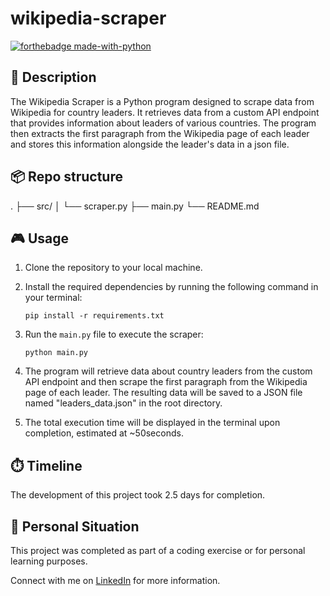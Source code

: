 # wikipedia-scraper

[![forthebadge made-with-python](https://ForTheBadge.com/images/badges/made-with-python.svg)](https://www.python.org/)

## 📒 Description

The Wikipedia Scraper is a Python program designed to scrape data from Wikipedia for country leaders. It retrieves data from a custom API endpoint that provides information about leaders of various countries. The program then extracts the first paragraph from the Wikipedia page of each leader and stores this information alongside the leader's data in a json file.

## 📦 Repo structure
.
├── src/
│ └── scraper.py
├── main.py
└── README.md

## 🎮 Usage

1. Clone the repository to your local machine.

2. Install the required dependencies by running the following command in your terminal:

    ```
    pip install -r requirements.txt
    ```

3. Run the `main.py` file to execute the scraper:

    ```
    python main.py
    ```

4. The program will retrieve data about country leaders from the custom API endpoint and then scrape the first paragraph from the Wikipedia page of each leader. The resulting data will be saved to a JSON file named "leaders_data.json" in the root directory.

5. The total execution time will be displayed in the terminal upon completion, estimated at ~50seconds.

## ⏱️ Timeline

The development of this project took 2.5 days for completion.

## 📌 Personal Situation

This project was completed as part of a coding exercise or for personal learning purposes.

Connect with me on [LinkedIn](https://www.linkedin.com/in/bear-revels/) for more information.